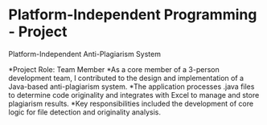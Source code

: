 # Platform-Independent Programming - Project

Platform-Independent Anti-Plagiarism System

   *Project Role: Team Member
   *As a core member of a 3-person development team, I contributed to the design and implementation of a Java-based anti-plagiarism system.
   *The application processes .java files to determine code originality and integrates with Excel to manage and store plagiarism results.
   *Key responsibilities included the development of core logic for file detection and originality analysis.
